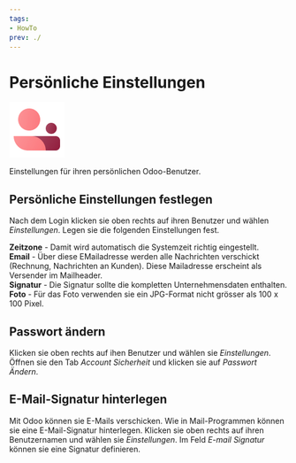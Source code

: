 ```yaml
---
tags:
- HowTo
prev: ./
---
```

# Persönliche Einstellungen
![icons_odoo_membership](assets/icons_odoo_membership.png)

Einstellungen für ihren persönlichen Odoo-Benutzer.

## Persönliche Einstellungen festlegen

Nach dem Login klicken sie oben rechts auf ihren Benutzer und wählen *Einstellungen*. Legen sie die folgenden Einstellungen fest.

**Zeitzone** - Damit wird automatisch die Systemzeit richtig eingestellt.\
**Email** - Über diese EMailadresse werden alle Nachrichten verschickt (Rechnung, Nachrichten an Kunden). Diese Mailadresse erscheint als Versender im Mailheader.\
**Signatur** - Die Signatur sollte die kompletten Unternehmensdaten enthalten.\
**Foto** - Für das Foto verwenden sie ein JPG-Format nicht grösser als 100 x 100 Pixel.

## Passwort ändern

Klicken sie oben rechts auf ihen Benutzer und wählen sie *Einstellungen*. Öffnen sie den Tab *Account Sicherheit* und klicken sie auf *Passwort Ändern*.

## E-Mail-Signatur hinterlegen

Mit Odoo können sie E-Mails verschicken. Wie in Mail-Programmen können sie eine E-Mail-Signatur hinterlegen. Klicken sie oben rechts auf ihren Benutzernamen und wählen sie *Einstellungen*. Im Feld *E-mail Signatur* können sie eine Signatur definieren.